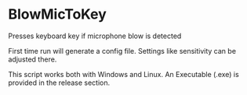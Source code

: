 # BlowMicToKey

Presses keyboard key if microphone blow is detected

First time run will generate a config file.
Settings like sensitivity can be adjusted there.

This script works both with Windows and Linux.
An Executable (.exe) is provided in the release section.